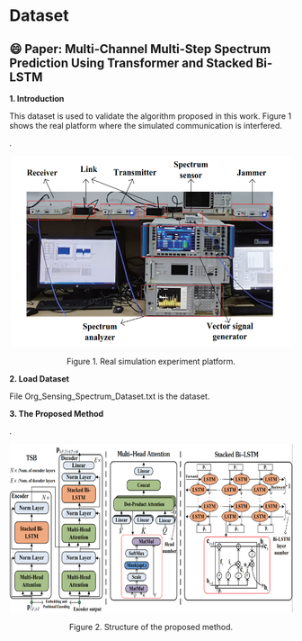 # Dataset
:smile: Paper: Multi-Channel Multi-Step Spectrum Prediction Using Transformer and Stacked Bi-LSTM
----
__1. Introduction__

This dataset is used to validate the algorithm proposed in this work. Figure 1 shows the real platform where the simulated communication is interfered.

.<div align=center><img src="https://github.com/pgl1234/spectrum-data/blob/main/Images/platform.png" width="500" height="340" /></div>
<p align="center">  
 Figure 1. Real simulation experiment platform.
</p>

__2. Load Dataset__

File Org_Sensing_Spectrum_Dataset.txt is the dataset.

__3. The Proposed Method__

.<div align=center><img src="https://github.com/pgl1234/spectrum-data/blob/main/Images/method_fra.png" width="820" height="300" /></div>
<p align="center">  
 Figure 2. Structure of the proposed method.
</p>



